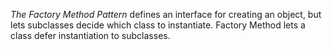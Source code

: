 *The Factory Method Pattern* defines an interface for creating an object, but lets subclasses decide which class to
instantiate. Factory Method lets a class defer instantiation to subclasses.